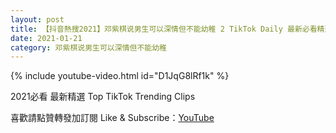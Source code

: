 ```yaml
---
layout: post
title: 【抖音熱搜2021】邓紫棋说男生可以深情但不能幼稚 2 TikTok Daily 最新必看精選合集2021 01 21
date: 2021-01-21
category: 邓紫棋说男生可以深情但不能幼稚
---
```


{% include youtube-video.html id="D1JqG8lRf1k" %}

2021必看 最新精選 Top TikTok Trending Clips

喜歡請點贊轉發加訂閱 Like & Subscribe：[YouTube](https://www.youtube.com/channel/UCAoR7VcanIPd04uEq_GIylA/videos)

